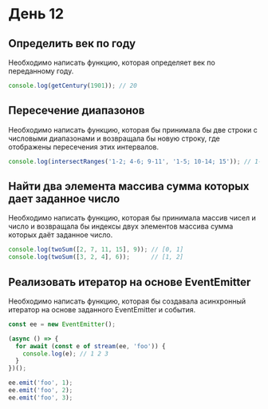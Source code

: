 # День 12

## Определить век по году

Необходимо написать функцию, которая определяет век по переданному году.

```js
console.log(getCentury(1901)); // 20
```

## Пересечение диапазонов

Необходимо написать функцию, которая бы принимала бы две строки с числовыми диапазонами и возвращала бы новую строку, где отображены пересечения этих интервалов.

```js
console.log(intersectRanges('1-2; 4-6; 9-11', '1-5; 10-14; 15')); // 1-2; 4-5; 10-11 
```

## Найти два элемента массива сумма которых дает заданное число

Необходимо написать функцию, которая бы принимала массив чисел и число и возвращала бы индексы двух элементов массива сумма которых даёт заданное число.

```js
console.log(twoSum([2, 7, 11, 15], 9)); // [0, 1]
console.log(twoSum([3, 2, 4], 6));      // [1, 2]
```

## Реализовать итератор на основе EventEmitter

Необходимо написать функцию, которая бы создавала асинхронный итератор на основе заданного EventEmitter и события.

```js
const ee = new EventEmitter();

(async () => {
  for await (const e of stream(ee, 'foo')) {
    console.log(e); // 1 2 3
  }
})();

ee.emit('foo', 1);
ee.emit('foo', 2);
ee.emit('foo', 3);
```